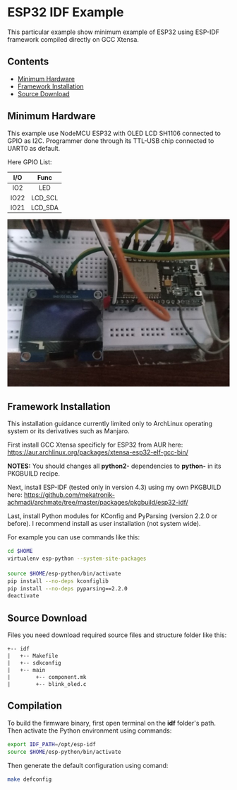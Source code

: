 # ESP32 IDF Example

This particular example show minimum example of ESP32 using ESP-IDF framework compiled directly on GCC Xtensa.

## Contents
- [Minimum Hardware](#minimum-hardware)
- [Framework Installation](#framework-installation)
- [Source Download](#source-download)

## Minimum Hardware

This example use NodeMCU ESP32 with OLED LCD SH1106 connected to GPIO as I2C.
Programmer done through its TTL-USB chip connected to UART0 as default.

Here GPIO List:

| I/O | Func |
|:---:|:----:|
| IO2 | LED |
|IO22 | LCD_SCL |
|IO21 | LCD_SDA |

![images](board.jpg?raw=true)


## Framework Installation

This installation guidance currently limited only to ArchLinux operating system or its derivatives such as Manjaro.

First install GCC Xtensa specificly for ESP32 from AUR here:
https://aur.archlinux.org/packages/xtensa-esp32-elf-gcc-bin/

**NOTES:** You should changes all **python2-** dependencies to **python-** in its PKGBUILD recipe.

Next, install ESP-IDF (tested only in version 4.3) using my own PKGBUILD here:
https://github.com/mekatronik-achmadi/archmate/tree/master/packages/pkgbuild/esp32-idf/

Last, install Python modules for KConfig and PyParsing (version 2.2.0 or before).
I recommend install as user installation (not system wide).

For example you can use commands like this:

```sh
cd $HOME
virtualenv esp-python --system-site-packages

source $HOME/esp-python/bin/activate
pip install --no-deps kconfiglib
pip install --no-deps pyparsing==2.2.0
deactivate
```

## Source Download

Files you need download required source files and structure folder like this:

```
+-- idf
|   +-- Makefile
|   +-- sdkconfig
|   +-- main
|        +-- component.mk
|        +-- blink_oled.c
```

## Compilation

To build the firmware binary, first open terminal on the **idf** folder's path.
Then activate the Python environment using commands:

```sh
export IDF_PATH=/opt/esp-idf
source $HOME/esp-python/bin/activate
```

Then generate the default configuration using comand:

```sh
make defconfig
```